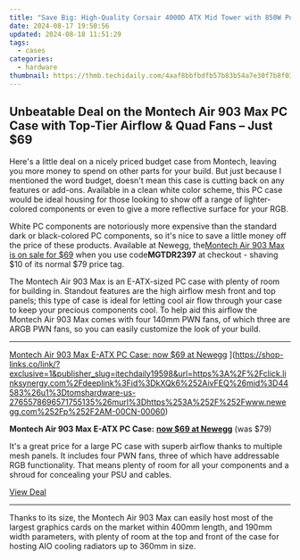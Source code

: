 ```yaml
---
title: "Save Big: High-Quality Corsair 4000D ATX Mid Tower with 850W Power Supply Unit - Just $139"
date: 2024-08-17 19:50:56
updated: 2024-08-18 11:51:29
tags:
  - cases
categories:
  - hardware
thumbnail: https://thmb.techidaily.com/4aaf8bbfbdfb57b83b54a7e30f7b8f03d80755a12a2b526e9a90435fad802df2.jpg
---
```


## Unbeatable Deal on the Montech Air 903 Max PC Case with Top-Tier Airflow & Quad Fans – Just $69

Here's a little deal on a nicely priced budget case from Montech, leaving you more money to spend on other parts for your build. But just because I mentioned the word budget, doesn't mean this case is cutting back on any features or add-ons. Available in a clean white color scheme, this PC case would be ideal housing for those looking to show off a range of lighter-colored components or even to give a more reflective surface for your RGB.

 White PC components are notoriously more expensive than the standard dark or black-colored PC components, so it's nice to save a little money off the price of these products. Available at Newegg, the[Montech Air 903 Max is on sale for $69](https://shop-links.co/link/?exclusive=1&publisher_slug=itechdaily19598&url=https%3A%2F%2Fclick.linksynergy.com%2Fdeeplink%3Fid%3DkXQk6%252AivFEQ%26mid%3D44583%26u1%3Dtomshardware-us-8199223282784637677%26murl%3Dhttps%253A%252F%252Fwww.newegg.com%252Fp%252F2AM-00CN-00060) when you use code**MGTDR2397** at checkout - shaving $10 of its normal $79 price tag.

 The Montech Air 903 Max is an E-ATX-sized PC case with plenty of room for building in. Standout features are the high airflow mesh front and top panels; this type of case is ideal for letting cool air flow through your case to keep your precious components cool. To help aid this airflow the Montech Air 903 Max comes with four 140mm PWN fans, of which three are ARGB PWN fans, so you can easily customize the look of your build.

---

[Montech Air 903 Max E-ATX PC Case: now $69 at Newegg](https://cdn.mos.cms.futurecdn.net/C3WUmArw7sY9dxoDPutFcW-200-100.png "Montech Air 903 Max E-ATX PC Case: now $69 at Newegg") ](https://shop-links.co/link/?exclusive=1&publisher_slug=itechdaily19598&url=https%3A%2F%2Fclick.linksynergy.com%2Fdeeplink%3Fid%3DkXQk6%252AivFEQ%26mid%3D44583%26u1%3Dtomshardware-us-2765578696571755135%26murl%3Dhttps%253A%252F%252Fwww.newegg.com%252Fp%252F2AM-00CN-00060)

**Montech Air 903 Max E-ATX PC Case:** [**now $69 at Newegg**](https://shop-links.co/link/?exclusive=1&publisher_slug=itechdaily19598&url=https%3A%2F%2Fclick.linksynergy.com%2Fdeeplink%3Fid%3DkXQk6%252AivFEQ%26mid%3D44583%26u1%3Dtomshardware-us-7159603366594402331%26murl%3Dhttps%253A%252F%252Fwww.newegg.com%252Fp%252F2AM-00CN-00060) (was $79)  
  
 It's a great price for a large PC case with superb airflow thanks to multiple mesh panels. It includes four PWN fans, three of which have addressable RGB functionality. That means plenty of room for all your components and a shroud for concealing your PSU and cables.

[View Deal](https://shop-links.co/link/?exclusive=1&publisher_slug=itechdaily19598&url=https%3A%2F%2Fclick.linksynergy.com%2Fdeeplink%3Fid%3DkXQk6%252AivFEQ%26mid%3D44583%26u1%3Dtomshardware-us-2765578696571755135%26murl%3Dhttps%253A%252F%252Fwww.newegg.com%252Fp%252F2AM-00CN-00060)

---

 Thanks to its size, the Montech Air 903 Max can easily host most of the largest graphics cards on the market within 400mm length, and 190mm width parameters, with plenty of room at the top and front of the case for hosting AIO cooling radiators up to 360mm in size.

<ins class="adsbygoogle"
     style="display:block"
     data-ad-format="autorelaxed"
     data-ad-client="ca-pub-7571918770474297"
     data-ad-slot="1223367746"></ins>



<ins class="adsbygoogle"
     style="display:block"
     data-ad-client="ca-pub-7571918770474297"
     data-ad-slot="8358498916"
     data-ad-format="auto"
     data-full-width-responsive="true"></ins>
